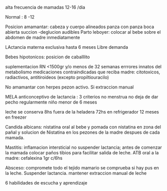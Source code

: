 alta frecuencia de mamadas 12-16 /dia

Normal : 8 -12

Posicion amamantar:
	cabeza y cuerpo alineados
	panza con panza
	boca abierta
	succion -deglucion audibles
Parto leboyer: colocar al bebe sobre el abdomen de madre inmediatamente

LActancia materna exclusiva hasta 6 meses
Libre demanda

Bebes hipotonicos: posicion de caballlito

suplementacion
	RN <1500gr y/o menos de 32 semanas
	errrores innatos del metabolismo
	medicaciones contraindicadas que reciba madre: citotoxicos, radiactivos, antitiroideos (excepto propiltiouracilo)

No amamantar con herpes pezon activo. Si extraccion manual

MELA
anticonceptivo de lactancia
: 3 criterios
	no menstrua
	no deja de dar pecho regularmente
	niño menor de 6 meses

leche se conserva 8hs fuera de la heladera
72hs en refrigerador
12 meses en freezer

Candida albicans: nistatina oral al bebe y pomada con nistatina en zona del pañal y solucion de Nistatina en los pezones de la madre despues de cada mamada.

Mastitis:
inflamacion intersticial
no suspender lactancia;
antes de comenzar la mamada colocar paños tibios para facilitar salida de leche.
ATB oral a la madre: cefalexina 1gr c/6hs

Absceso: 
compromete todo el tejido mamario
se comprueba si hay pus en la leche.
Suspender lactancia.
mantener extraccion manual de leche

6 habilidades de escucha y aprendizaje




